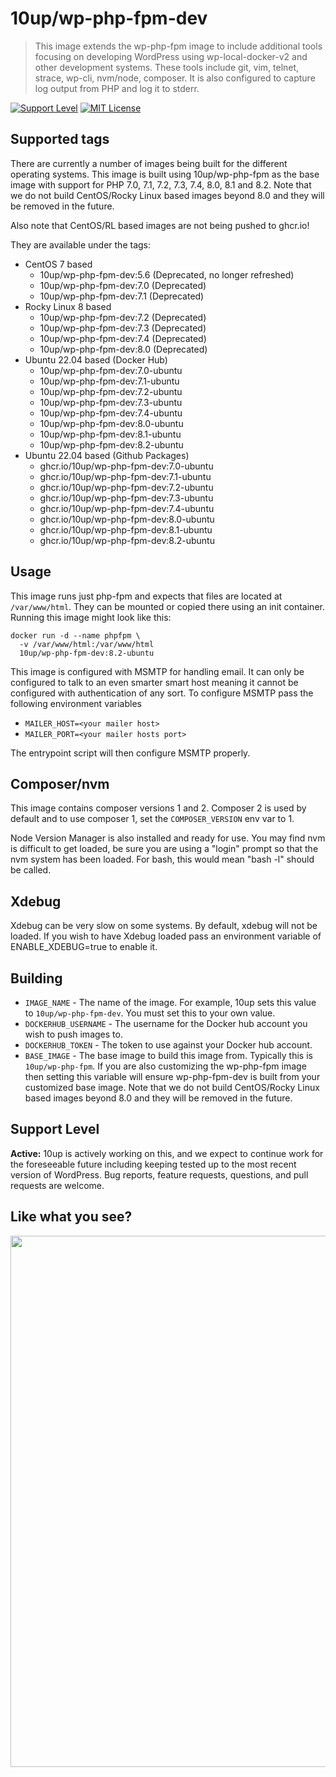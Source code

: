 # 10up/wp-php-fpm-dev

> This image extends the wp-php-fpm image to include additional tools focusing on developing WordPress using wp-local-docker-v2 and other development systems. These tools include git, vim, telnet, strace, wp-cli, nvm/node, composer. It is also configured to capture log output from PHP and log it to stderr.

[![Support Level](https://img.shields.io/badge/support-active-green.svg)](#support-level) [![MIT License](https://img.shields.io/github/license/10up/wp-php-fpm-dev.svg)](https://github.com/10up/wp-php-fpm-dev/blob/master/LICENSE)

## Supported tags

There are currently a number of images being built for the different operating systems. This image is built using 10up/wp-php-fpm as the base image with support for PHP 7.0, 7.1, 7.2, 7.3, 7.4, 8.0, 8.1 and 8.2. Note that we do not build CentOS/Rocky Linux based images beyond 8.0 and they will be removed in the future. 

Also note that CentOS/RL based images are not being pushed to ghcr.io!

They are available under the tags:

* CentOS 7 based
  * 10up/wp-php-fpm-dev:5.6 (Deprecated, no longer refreshed)
  * 10up/wp-php-fpm-dev:7.0 (Deprecated)
  * 10up/wp-php-fpm-dev:7.1 (Deprecated)
* Rocky Linux 8 based
  * 10up/wp-php-fpm-dev:7.2 (Deprecated)
  * 10up/wp-php-fpm-dev:7.3 (Deprecated)
  * 10up/wp-php-fpm-dev:7.4 (Deprecated)
  * 10up/wp-php-fpm-dev:8.0 (Deprecated)
* Ubuntu 22.04 based (Docker Hub)
  * 10up/wp-php-fpm-dev:7.0-ubuntu
  * 10up/wp-php-fpm-dev:7.1-ubuntu
  * 10up/wp-php-fpm-dev:7.2-ubuntu
  * 10up/wp-php-fpm-dev:7.3-ubuntu
  * 10up/wp-php-fpm-dev:7.4-ubuntu
  * 10up/wp-php-fpm-dev:8.0-ubuntu
  * 10up/wp-php-fpm-dev:8.1-ubuntu
  * 10up/wp-php-fpm-dev:8.2-ubuntu
* Ubuntu 22.04 based (Github Packages)
  * ghcr.io/10up/wp-php-fpm-dev:7.0-ubuntu
  * ghcr.io/10up/wp-php-fpm-dev:7.1-ubuntu
  * ghcr.io/10up/wp-php-fpm-dev:7.2-ubuntu
  * ghcr.io/10up/wp-php-fpm-dev:7.3-ubuntu
  * ghcr.io/10up/wp-php-fpm-dev:7.4-ubuntu
  * ghcr.io/10up/wp-php-fpm-dev:8.0-ubuntu
  * ghcr.io/10up/wp-php-fpm-dev:8.1-ubuntu
  * ghcr.io/10up/wp-php-fpm-dev:8.2-ubuntu

## Usage

This image runs just php-fpm and expects that files are located at `/var/www/html`. They can be mounted or copied there using an init container. Running this image might look like this:

```
docker run -d --name phpfpm \
  -v /var/www/html:/var/www/html
  10up/wp-php-fpm-dev:8.2-ubuntu
```

This image is configured with MSMTP for handling email. It can only be configured to talk to an even smarter smart host meaning it cannot be configured with authentication of any sort. To configure MSMTP pass the following environment variables

* `MAILER_HOST=<your mailer host>`
* `MAILER_PORT=<your mailer hosts port>`

The entrypoint script will then configure MSMTP properly.

## Composer/nvm

This image contains composer versions 1 and 2. Composer 2 is used by default and to use composer 1, set the `COMPOSER_VERSION` env var to 1.

Node Version Manager is also installed and ready for use. You may find nvm is difficult to get loaded, be sure you are using a "login" prompt so that the nvm system has been loaded. For bash, this would mean "bash -l" should be called.

## Xdebug

Xdebug can be very slow on some systems. By default, xdebug will not be loaded. If you wish to have Xdebug loaded pass an environment variable of ENABLE_XDEBUG=true to enable it.

## Building

* `IMAGE_NAME` - The name of the image. For example, 10up sets this value to `10up/wp-php-fpm-dev`. You must set this to your own value.
* `DOCKERHUB_USERNAME` - The username for the Docker hub account you wish to push images to.
* `DOCKERHUB_TOKEN` - The token to use against your Docker hub account.
* `BASE_IMAGE` - The base image to build this image from. Typically this is `10up/wp-php-fpm`. If you are also customizing the wp-php-fpm image then setting this variable will ensure wp-php-fpm-dev is built from your customized base image. Note that we do not build CentOS/Rocky Linux based images beyond 8.0 and they will be removed in the future. 

## Support Level

**Active:** 10up is actively working on this, and we expect to continue work for the foreseeable future including keeping tested up to the most recent version of WordPress.  Bug reports, feature requests, questions, and pull requests are welcome.

## Like what you see?

<p align="center">
<a href="http://10up.com/contact/"><img src="https://10up.com/uploads/2016/10/10up-Github-Banner.png" width="850"></a>
</p>

